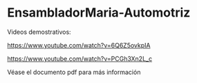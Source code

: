 # EnsambladorMaria-Automotriz

Videos demostrativos:

https://www.youtube.com/watch?v=6Q6Z5ovkpIA

https://www.youtube.com/watch?v=PCGh3Xn2L_c

Véase el documento pdf para más información
